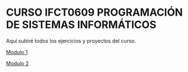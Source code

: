 # CURSO IFCT0609 PROGRAMACIÓN DE SISTEMAS INFORMÁTICOS

Aquí subiré todos los ejercicios y proyectos del curso.

[Modulo 1](/Modulo_1/)

[Modulo 2](/Modulo_2/)